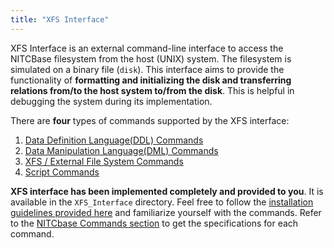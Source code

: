 ```yaml
---
title: "XFS Interface"
---
```


XFS Interface is an external command-line interface to access the NITCBase filesystem from the host (UNIX) system.
The filesystem is simulated on a binary file (`disk`). This interface aims to provide the functionality of **formatting and initializing the disk and transferring relations from/to the host system to/from the disk**. This is helpful in debugging the system during its implementation.

There are **four** types of commands supported by the XFS interface:

1. [Data Definition Language(DDL) Commands ](../User%20Interface%20Commands/ddl.md)
2. [Data Manipulation Language(DML) Commands](../User%20Interface%20Commands/dml.md)
3. [XFS / External File System Commands](../User%20Interface%20Commands/efs.md)
4. [Script Commands](../User%20Interface%20Commands/script-cmds.md)

**XFS interface has been implemented completely and provided to you**. It is available in the `XFS_Interface` directory. Feel free to follow the [installation guidelines provided here](./Installation%20Guidelines.md) and familiarize yourself with the commands. Refer to the [NITCbase Commands section](../User%20Interface%20Commands/introduction.md) to get the specifications for each command.
